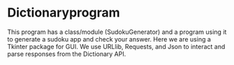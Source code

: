 # Dictionaryprogram
This program has a class/module (SudokuGenerator) and a program using it to generate a sudoku app and check your answer. 
Here we are using a Tkinter package for GUI. We use URLlib, Requests, and Json to interact and parse responses from the Dictionary API.